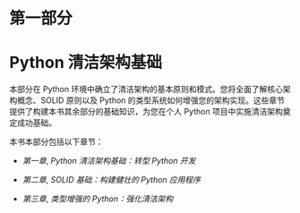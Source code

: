 # 第一部分

# Python 清洁架构基础

本部分在 Python 环境中确立了清洁架构的基本原则和模式。您将全面了解核心架构概念、SOLID 原则以及 Python 的类型系统如何增强您的架构实现。这些章节提供了构建本书其余部分的基础知识，为您在个人 Python 项目中实施清洁架构奠定成功基础。

本书本部分包括以下章节：

+   *第一章*, *Python 清洁架构基础：转型 Python 开发*

+   *第二章*, *SOLID 基础：构建健壮的 Python 应用程序*

+   *第三章*, *类型增强的 Python：强化清洁架构*
